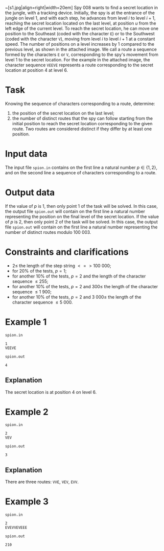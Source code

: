 ~[s1.jpg|align=right|width=20em] Spy 008 wants to find a secret location in the jungle, with a tracking device. Initially, the spy is at the entrance of the jungle on level $1$, and with each step, he advances from level $i$ to level $i+1$, reaching the secret location located on the last level, at position $u$ from the left edge of the current level. To reach the secret location, he can move one position to the Southeast (coded with the character `E`) or to the Southwest (coded with the character `V`), moving from level $i$ to level $i+1$ at a constant speed. The number of positions on a level increases by $1$ compared to the previous level, as shown in the attached image. We call a route a sequence formed by the characters `E` or `V`, corresponding to the spy's movement from level $1$ to the secret location. For the example in the attached image, the character sequence `VEEVE` represents a route corresponding to the secret location at position $4$ at level $6$.

# Task

Knowing the sequence of characters corresponding to a route, determine:
1) the position of the secret location on the last level;
2) the number of distinct routes that the spy can follow starting from the initial position to reach the secret location corresponding to the given route. Two routes are considered distinct if they differ by at least one position.

# Input data

The input file `spion.in` contains on the first line a natural number $p \in \{1,2\}$, and on the second line a sequence of characters corresponding to a route.

# Output data

If the value of $p$ is $1$, then only point 1 of the task will be solved. In this case, the output file `spion.out` will contain on the first line a natural number representing the position on the final level of the secret location. If the value of $p$ is $2$, then only point 2 of the task will be solved. In this case, the output file `spion.out` will contain on the first line a natural number representing the number of distinct routes modulo $100\ 003$.

# Constraints and clarifications

* $2 \leq$ the length of the step string $<=> 100\ 000$;
* for $20\%$ of the tests, $p=1$;
* for another $10\%$ of the tests, $p=2$ and the length of the character sequence $\leq 255$;
* for another $10\%$ of the tests, $p=2$ and $300 \leq$ the length of the character sequence $\leq 1\ 900$;
* for another $10\%$ of the tests, $p=2$ and $3\ 000 \leq$ the length of the character sequence $\leq 5\ 000$.

# Example 1

`spion.in`
```
1
VEEVE
```

`spion.out`
```
4
```

## Explanation

The secret location is at position $4$ on level $6$.

# Example 2

`spion.in`
```
2
VEV
```

`spion.out`
```
3
```

## Explanation

There are three routes: `VVE`, `VEV`, `EVV`.

# Example 3

`spion.in`
```
2
EVEVVEVEEE
```

`spion.out`
```
210
```
